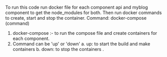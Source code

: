 To run this code run docker file for each component api and myblog component to get the node_modules for both. Then run docker commands to create, start and stop the container.
Command: docker-compose (command)
1. docker-compose :- to run the compose file and create containers for each component.
2. Command can be 'up' or 'down'
   a. up: to start the build and make containers
   b. down: to stop the containers .
